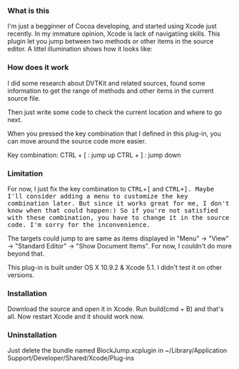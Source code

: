 ### What is this
I'm just a begginner of Cocoa developing, and started using Xcode just recently.
In my immature opinion, Xcode is lack of navigatiing skills.
This plugin let you jump between two methods or other items in the source editor.
A littel illumination shows how it looks like:

### How does it work
I did some research about DVTKit and related sources, found some information to get the
range of methods and other items in the current source file.

Then just write some code to check the current location and where to go next.

When you pressed the key combination that I defined in this plug-in, you can move around
the source code more easier.

Key combination:
 CTRL + [ : jump up
 CTRL + ] : jump down

### Limitation
For now, I just fix the key combination to <kbd>CTRL</kbd>+<kbd>[</kbd> and <kbd>CTRL+<kbd>]</kbd>.
Maybe I'll consider adding a menu to customize the key combination later. But since it works great
for me, I don't know when that could happen:) So if you're not satisfied with these combination,
you have to change it in the source code. I'm sorry for the inconvenience.

The targets could jump to are same as items displayed in
"Menu" -> "View" -> "Standard Editor" -> "Show Document Items".
For now, I couldn't do more beyond that.

This plug-in is built under OS X 10.9.2 & Xcode 5.1. I didn't test it on other versions.

### Installation
Download the source and open it in Xcode. Run build(cmd + B) and that's all.
Now restart Xcode and it should work now.

### Uninstallation
Just delete the bundle named BlockJump.xcplugin in
~/Library/Application Support/Developer/Shared/Xcode/Plug-ins